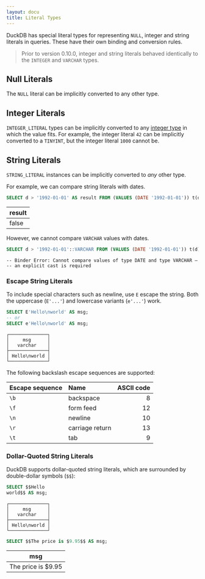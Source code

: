 ```yaml
---
layout: docu
title: Literal Types
---
```


DuckDB has special literal types for representing `NULL`, integer and string literals in queries. These have their own binding and conversion rules.

> Prior to version 0.10.0, integer and string literals behaved identically to the `INTEGER` and `VARCHAR` types.

## Null Literals

The `NULL` literal can be implicitly converted to any other type.

## Integer Literals

`INTEGER_LITERAL` types can be implicitly converted to any [integer type](numeric#integer-types) in which the value fits. For example, the integer literal `42` can be implicitly converted to a `TINYINT`, but the integer literal `1000` cannot be.

## String Literals

`STRING_LITERAL` instances can be implicitly converted to _any_ other type.

For example, we can compare string literals with dates.

```sql
SELECT d > '1992-01-01' AS result FROM (VALUES (DATE '1992-01-01')) t(d);
```

| result |
|:-------|
| false  |

However, we cannot compare `VARCHAR` values with dates.

```sql
SELECT d > '1992-01-01'::VARCHAR FROM (VALUES (DATE '1992-01-01')) t(d);
```

```text
-- Binder Error: Cannot compare values of type DATE and type VARCHAR –
-- an explicit cast is required
```

### Escape String Literals

To include special characters such as newline, use `E` escape the string. Both the uppercase (`E'...'`) and lowercase variants (`e'...'`) work.

```sql
SELECT E'Hello\nworld' AS msg;
-- or
SELECT e'Hello\nworld' AS msg;
```

<!-- This output intentionally uses the duckbox formatter -->

```text
┌──────────────┐
│     msg      │
│   varchar    │
├──────────────┤
│ Hello\nworld │
└──────────────┘
```

The following backslash escape sequences are supported:

| Escape sequence | Name | ASCII code |
|:--|:--|--:|
| `\b` | backspace | 8 |
| `\f` | form feed | 12 |
| `\n` | newline | 10 |
| `\r` | carriage return |  13 |
| `\t` | tab | 9 |

### Dollar-Quoted String Literals

DuckDB supports dollar-quoted string literals, which are surrounded by double-dollar symbols (`$$`):

```sql
SELECT $$Hello
world$$ AS msg;
```

<!-- This output intentionally uses the duckbox formatter -->

```text
┌──────────────┐
│     msg      │
│   varchar    │
├──────────────┤
│ Hello\nworld │
└──────────────┘
```

```sql
SELECT $$The price is $9.95$$ AS msg;
```

|        msg         |
|--------------------|
| The price is $9.95 |
